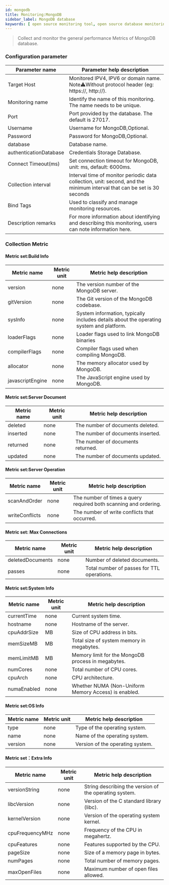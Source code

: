 ```yaml
---
id: mongodb
title: Monitoring:MongoDB
sidebar_label: MongoDB database
keywords: [ open source monitoring tool, open source database monitoring tool, monitoring MongoDB database metrics ]
---
```


> Collect and monitor the general performance Metrics of MongoDB database.

### Configuration parameter

|     Parameter name     |                                               Parameter help description                                                |
|------------------------|-------------------------------------------------------------------------------------------------------------------------|
| Target Host            | Monitored IPV4, IPV6 or domain name. Note⚠️Without protocol header (eg: https://, http://).                             |
| Monitoring name        | Identify the name of this monitoring. The name needs to be unique.                                                      |
| Port                   | Port provided by the database. The default is 27017.                                                                    |
| Username               | Username for MongoDB,Optional.                                                                                          |
| Password               | Password for MongoDB,Optional.                                                                                          |
| database               | Database name.                                                                                                          |
| authenticationDatabase | Credentials Storage Database.                                                                                           |
| Connect Timeout(ms)    | Set connection timeout for MongoDB, unit: ms, default: 6000ms.                                                          |
| Collection interval    | Interval time of monitor periodic data collection, unit: second, and the minimum interval that can be set is 30 seconds |
| Bind Tags              | Used to classify and manage monitoring resources.                                                                       |
| Description remarks    | For more information about identifying and describing this monitoring, users can note information here.                 |

### Collection Metric

#### Metric set:Build Info

|   Metric name    | Metric unit |                                 Metric help description                                 |
|------------------|-------------|-----------------------------------------------------------------------------------------|
| version          | none        | The version number of the MongoDB server.                                               |
| gitVersion       | none        | The Git version of the MongoDB codebase.                                                |
| sysInfo          | none        | System information, typically includes details about the operating system and platform. |
| loaderFlags      | none        | Loader flags used to link MongoDB binaries                                              |
| compilerFlags    | none        | Compiler flags used when compiling MongoDB.                                             |
| allocator        | none        | The memory allocator used by MongoDB.                                                   |
| javascriptEngine | none        | The JavaScript engine used by MongoDB.                                                  |

#### Metric set:Server Document

| Metric name | Metric unit |      Metric help description      |
|-------------|-------------|-----------------------------------|
| deleted     | none        | The number of documents deleted.  |
| inserted    | none        | The number of documents inserted. |
| returned    | none        | The number of documents returned. |
| updated     | none        | The number of documents updated.  |

#### Metric set:Server Operation

|  Metric name   | Metric unit |                     Metric help description                      |
|----------------|-------------|------------------------------------------------------------------|
| scanAndOrder   | none        | The number of times a query required both scanning and ordering. |
| writeConflicts | none        | The number of write conflicts that occurred.                     |

#### Metric set: Max Connections

|   Metric name    | Metric unit |          Metric help description           |
|------------------|-------------|--------------------------------------------|
| deletedDocuments | none        | Number of deleted documents.               |
| passes           | none        | Total number of passes for TTL operations. |

#### Metric set:System Info

| Metric name | Metric unit |               Metric help description                |
|-------------|-------------|------------------------------------------------------|
| currentTime | none        | Current system time.                                 |
| hostname    | none        | Hostname of the server.                              |
| cpuAddrSize | MB          | Size of CPU address in bits.                         |
| memSizeMB   | MB          | Total size of system memory in megabytes.            |
| memLimitMB  | MB          | Memory limit for the MongoDB process in megabytes.   |
| numCores    | none        | Total number of CPU cores.                           |
| cpuArch     | none        | CPU architecture.                                    |
| numaEnabled | none        | Whether NUMA (Non-Uniform Memory Access) is enabled. |

#### Metric set:OS Info

| Metric name | Metric unit |     Metric help description      |
|-------------|-------------|----------------------------------|
| type        | none        | Type of the operating system.    |
| name        | none        | Name of the operating system.    |
| version     | none        | Version of the operating system. |

#### Metric set：Extra Info

|   Metric name   | Metric unit |                Metric help description                 |
|-----------------|-------------|--------------------------------------------------------|
| versionString   | none        | String describing the version of the operating system. |
| libcVersion     | none        | Version of the C standard library (libc).              |
| kernelVersion   | none        | Version of the operating system kernel.                |
| cpuFrequencyMHz | none        | Frequency of the CPU in megahertz.                     |
| cpuFeatures     | none        | Features supported by the CPU.                         |
| pageSize        | none        | Size of a memory page in bytes.                        |
| numPages        | none        | Total number of memory pages.                          |
| maxOpenFiles    | none        | Maximum number of open files allowed.                  |
